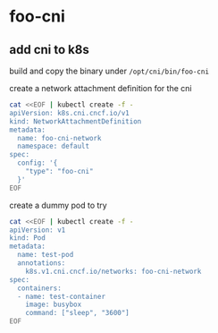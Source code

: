 # foo-cni

## add cni to k8s

build and copy the binary under `/opt/cni/bin/foo-cni`

create a network attachment definition for the cni

```bash
cat <<EOF | kubectl create -f -
apiVersion: k8s.cni.cncf.io/v1
kind: NetworkAttachmentDefinition
metadata:
  name: foo-cni-network
  namespace: default
spec:
  config: '{
    "type": "foo-cni"
  }'
EOF
```

create a dummy pod to try

```bash
cat <<EOF | kubectl create -f -
apiVersion: v1
kind: Pod
metadata:
  name: test-pod
  annotations:
    k8s.v1.cni.cncf.io/networks: foo-cni-network
spec:
  containers:
  - name: test-container
    image: busybox
    command: ["sleep", "3600"]
EOF
```